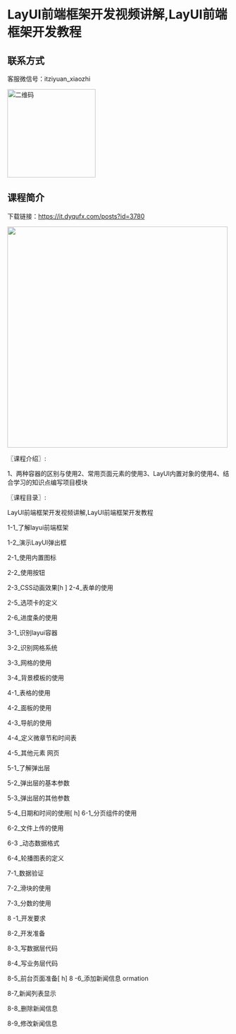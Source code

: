 # LayUI前端框架开发视频讲解,LayUI前端框架开发教程

## 联系方式

客服微信号：itziyuan_xiaozhi

<img src="https://ziyuanyun.oss-cn-guangzhou.aliyuncs.com/common/20240614073449/666b82192834a.jpg" width="200" height="200" alt="二维码">

## 课程简介

下载链接：https://it.dyqufx.com/posts?id=3780

<img src="https://ziyuanyun.oss-cn-guangzhou.aliyuncs.com/yun/20240515185331/6644942b433a0.jpg" width="500" alt="">

  〖课程介绍〗:

 1、两种容器的区别与使用2、常用页面元素的使用3、LayUI内置对象的使用4、结合学习的知识点编写项目模块

 〖课程目录〗:

 LayUI前端框架开发视频讲解,LayUI前端框架开发教程



 1-1_了解layui前端框架

 1-2_演示LayUI弹出框

 2-1_使用内置图标

 2-2_使用按钮

 2-3_CSS动画效果[h ] 2-4_表单的使用

 2-5_选项卡的定义

 2-6_进度条的使用

 3-1_识别layui容器

 3-2_识别网格系统

 3-3_网格的使用

 3-4_背景模板的使用

 4-1_表格的使用

 4-2_面板的使用

 4-3_导航的使用

 4-4_定义微章节和时间表

 4-5_其他元素 网页

 5-1_了解弹出层

 5-2_弹出层的基本参数

 5-3_弹出层的其他参数

 5-4_日期和时间的使用[ h] 6-1_分页组件的使用

 6-2_文件上传的使用

 6-3 _动态数据格式

 6-4_轮播图表的定义

 7-1_数据验证

 7-2_滑块的使用

 7-3_分数的使用

 8 -1_开发要求

 8-2_开发准备

 8-3_写数据层代码

 8-4_写业务层代码

 8-5_前台页面准备[ h] 8 -6_添加新闻信息 ormation

 8-7_新闻列表显示

 8-8_删除新闻信息

 8-9_修改新闻信息

  